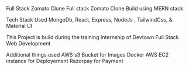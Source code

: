 Full Stack Zomato Clone
Full stack Zomato Clone Build using MERN stack

Tech Stack Used
MongoDb, React, Express, NodeJs , TailwindCss, & Material UI

This Project is build during the training Internship of Devtown Full Stack Web Development

Additional things used
AWS s3 Bucket for Images
Docker
AWS EC2 instance for Deployement
Razorpay for Payment
